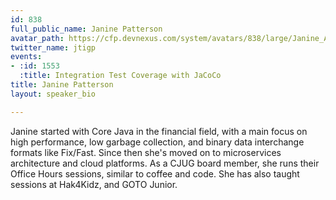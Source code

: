 ```yaml
---
id: 838
full_public_name: Janine Patterson
avatar_path: https://cfp.devnexus.com/system/avatars/838/large/Janine_Avatar_-_1.png?1511399810
twitter_name: jtigp
events:
- :id: 1553
  :title: Integration Test Coverage with JaCoCo
title: Janine Patterson
layout: speaker_bio

---
```

Janine started with Core Java in the financial field, with a main focus on high performance, low garbage collection, and binary data interchange formats like Fix/Fast. Since then she's moved on to microservices architecture and cloud platforms. As a CJUG board member, she runs their Office Hours sessions, similar to coffee and code. She has also taught sessions at Hak4Kidz, and GOTO Junior.